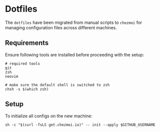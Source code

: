 # Dotfiles

The `dotfiles` have been migrated from manual scripts to `chezmoi` for managing configuration files across different machines.

## Requirements

Ensure following tools are installed before proceeding with the setup:

```
# required tools
git
zsh
neovim

# make sure the default shell is switched to zsh
chsh -s $(which zsh)
```

## Setup

To initialize all configs on the new machine:

```shell
sh -c "$(curl -fsLS get.chezmoi.io)" -- init --apply $GITHUB_USERNAME
```